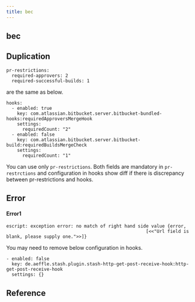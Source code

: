 ```yaml
---
title: bec
---
```


## bec


## Duplication
```
pr-restrictions:
  required-approvers: 2
  required-successful-builds: 1
```

are the same as below.

```
hooks:
  - enabled: true
    key: com.atlassian.bitbucket.server.bitbucket-bundled-hooks:requiredApproversMergeHook
    settings:
      requiredCount: "2"
  - enabled: false
    key: com.atlassian.bitbucket.server.bitbucket-build:requiredBuildsMergeCheck
    settings:
      requiredCount: "1"
```

You can use only `pr-restrictions`.
Both fields are mandatory in `pr-restrctions` and configuration in hooks show diff if there is discrepancy between pr-restrictions and hooks.


## Error

#### Error1

```
escript: exception error: no match of right hand side value {error,
                                                    [<<"Url field is blank, please supply one.">>]}
```

You may need to remove below configuration in hooks.

```
- enabled: false
  key: de.aeffle.stash.plugin.stash-http-get-post-receive-hook:http-get-post-receive-hook
  settings: {}
```




## Reference

